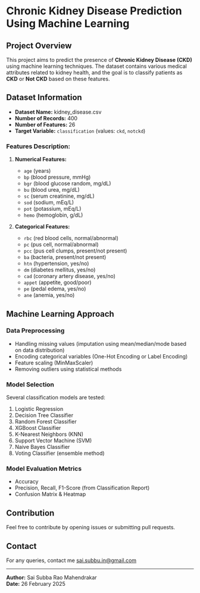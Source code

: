 # Chronic Kidney Disease Prediction Using Machine Learning

## Project Overview
This project aims to predict the presence of **Chronic Kidney Disease (CKD)** using machine learning techniques. The dataset contains various medical attributes related to kidney health, and the goal is to classify patients as **CKD** or **Not CKD** based on these features.

## Dataset Information
- **Dataset Name:** kidney_disease.csv
- **Number of Records:** 400
- **Number of Features:** 26
- **Target Variable:** `classification` (values: `ckd`, `notckd`)

### Features Description:
1. **Numerical Features:**
   - `age` (years)
   - `bp` (blood pressure, mmHg)
   - `bgr` (blood glucose random, mg/dL)
   - `bu` (blood urea, mg/dL)
   - `sc` (serum creatinine, mg/dL)
   - `sod` (sodium, mEq/L)
   - `pot` (potassium, mEq/L)
   - `hemo` (hemoglobin, g/dL)

2. **Categorical Features:**
   - `rbc` (red blood cells, normal/abnormal)
   - `pc` (pus cell, normal/abnormal)
   - `pcc` (pus cell clumps, present/not present)
   - `ba` (bacteria, present/not present)
   - `htn` (hypertension, yes/no)
   - `dm` (diabetes mellitus, yes/no)
   - `cad` (coronary artery disease, yes/no)
   - `appet` (appetite, good/poor)
   - `pe` (pedal edema, yes/no)
   - `ane` (anemia, yes/no)

## Machine Learning Approach
### **Data Preprocessing**
- Handling missing values (imputation using mean/median/mode based on data distribution)
- Encoding categorical variables (One-Hot Encoding or Label Encoding)
- Feature scaling (MinMaxScaler)
- Removing outliers using statistical methods

### **Model Selection**
Several classification models are tested:
1. Logistic Regression
2. Decision Tree Classifier
3. Random Forest Classifier
4. XGBoost Classifier
5. K-Nearest Neighbors (KNN)
6. Support Vector Machine (SVM)
7. Naive Bayes Classifier
8. Voting Classifier (ensemble method)

### **Model Evaluation Metrics**
- Accuracy
- Precision, Recall, F1-Score (from Classification Report)
- Confusion Matrix & Heatmap
## Contribution
Feel free to contribute by opening issues or submitting pull requests.
## Contact
For any queries, contact me sai.subbu.in@gmail.com

---
**Author:** Sai Subba Rao Mahendrakar  
**Date:** 26 February 2025  
